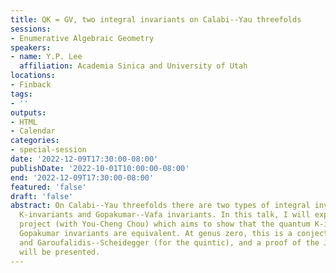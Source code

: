 ```yaml
---
title: QK = GV, two integral invariants on Calabi--Yau threefolds
sessions:
- Enumerative Algebraic Geometry
speakers:
- name: Y.P. Lee
  affiliation: Academia Sinica and University of Utah
locations:
- Finback
tags:
- ''
outputs:
- HTML
- Calendar
categories:
- special-session
date: '2022-12-09T17:30:00-08:00'
publishDate: '2022-10-01T10:00:00-08:00'
end: '2022-12-09T17:30:00-08:00'
featured: 'false'
draft: 'false'
abstract: On Calabi--Yau threefolds there are two types of integral invariants, quantum
  K-invariants and Gopakumar--Vafa invariants. In this talk, I will explain a joint
  project (with You-Cheng Chou) which aims to show that the quantum K-invariants and
  Gopakumar invariants are equivalent. At genus zero, this is a conjecture by Jockers--Mayr
  and Garoufalidis--Scheidegger (for the quintic), and a proof of the JMGS conjecture
  will be presented.
---
```

